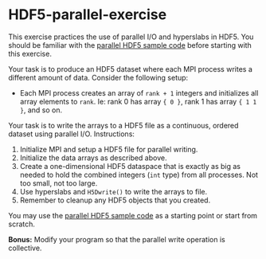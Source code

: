 # HDF5-parallel-exercise

This exercise practices the use of parallel I/O and hyperslabs in HDF5. You should be familiar with the [parallel HDF5 sample code](../hdf5-parallel-example/) before starting with this exercise.

Your task is to produce an HDF5 dataset where each MPI process writes a different amount of data. Consider the following setup:
- Each MPI process creates an array of `rank + 1` integers and initializes all array elements to `rank`. Ie: rank 0 has array `{ 0 }`, rank 1 has array `{ 1 1 }`, and so on.

Your task is to write the arrays to a HDF5 file as a continuous, ordered dataset using parallel I/O. Instructions:
1. Initialize MPI and setup a HDF5 file for parallel writing.
2. Initialize the data arrays as described above.
3. Create a one-dimensional HDF5 dataspace that is exactly as big as needed to hold the combined integers (`int` type) from all processes. Not too small, not too large.
4. Use hyperslabs and `H5Dwrite()` to write the arrays to file.
5. Remember to cleanup any HDF5 objects that you created.

You may use the [parallel HDF5 sample code](../hdf5-parallel-example/) as a starting point or start from scratch.

**Bonus:** Modify your program so that the parallel write operation is collective.
